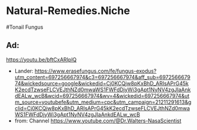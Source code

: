 # Natural-Remedies.Niche
#Tonail Fungus
## Ad:
https://youtu.be/bftCxARIplQ
- Lander: 
https://www.erasefungus.com/fe/fungus-exodus?utm_content=697256667974&c3=697256667974&aff_sub=697256667974&wickedsource=google&wickedid=Cj0KCQjw8pKxBhD_ARIsAPrG45kK2ecdTzwseFLCVEJthNZd0mwaWS1FWFdDjyWi3gApt1NyNV4zgJIaAnkdEALw_wcB&wcid=697256667974&wv=4&wickedid=697256667974&utm_source=youtubefe&utm_medium=cpc&utm_campaign=21211291613&gclid=Cj0KCQjw8pKxBhD_ARIsAPrG45kK2ecdTzwseFLCVEJthNZd0mwaWS1FWFdDjyWi3gApt1NyNV4zgJIaAnkdEALw_wcB
- from: Channel https://www.youtube.com/@Dr.Walters-NasaScientist

